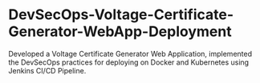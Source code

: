 # DevSecOps-Voltage-Certificate-Generator-WebApp-Deployment
Developed a Voltage Certificate Generator Web Application, implemented the DevSecOps practices for deploying on Docker and Kubernetes using Jenkins CI/CD Pipeline.
